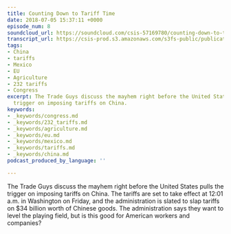 ```yaml
---
title: Counting Down to Tariff Time
date: 2018-07-05 15:37:11 +0000
episode_num: 8
soundcloud_url: https://soundcloud.com/csis-57169780/counting-down-to-tariff-time?in=csis-57169780/sets/the-trade-guys
transcript_url: https://csis-prod.s3.amazonaws.com/s3fs-public/publication/180727_The_Trade_Guys_Counting_Down_Tariff_Time.pdf?IgZD4s5r061yE2G0vjqQbvzMHtcPXsFx
tags:
- China
- tariffs
- Mexico
- EU
- Agriculture
- 232 tariffs
- Congress
excerpt: The Trade Guys discuss the mayhem right before the United States pulls the
  trigger on imposing tariffs on China.
keywords:
- _keywords/congress.md
- _keywords/232_tariffs.md
- _keywords/agriculture.md
- _keywords/eu.md
- _keywords/mexico.md
- _keywords/tariffs.md
- _keywords/china.md
podcast_produced_by_language: ''

---
```

The Trade Guys discuss the mayhem right before the United States pulls the trigger on imposing tariffs on China. The tariffs are set to take effect at 12:01 a.m. in Washington on Friday, and the administration is slated to slap tariffs on $34 billion worth of Chinese goods. The administration says they want to level the playing field, but is this good for American workers and companies?